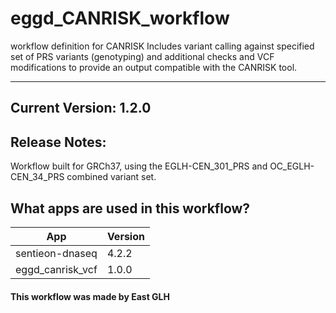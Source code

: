 # eggd_CANRISK_workflow
workflow definition for CANRISK
Includes variant calling against specified set of PRS variants (genotyping) and additional checks and VCF modifications to provide an output compatible with the CANRISK tool.

-------
## Current Version: 1.2.0

## Release Notes:

Workflow built for GRCh37, using the EGLH-CEN_301_PRS and OC_EGLH-CEN_34_PRS combined variant set.

## What apps are used in this workflow?

|  App 	| Version  	|
|---	|---	|
|sentieon-dnaseq     |4.2.2|
|eggd_canrisk_vcf    |1.0.0|



#### This workflow was made by East GLH
